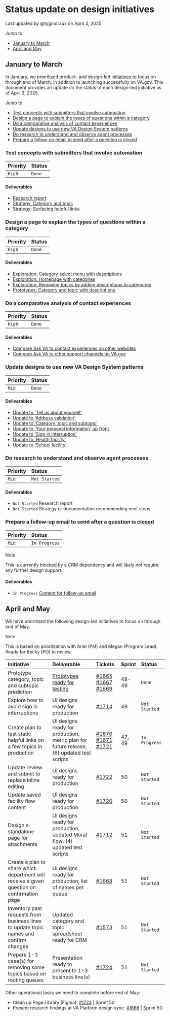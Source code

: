 # Status update on design initiatives

Last updated by @tygindraux on April 4, 2025

Jump to:
- [January to March](#january-to-march)
- [April and May](#april-and-may)

## January to March

In January, we prioritized product- and design-led [initiatives](https://github.com/department-of-veterans-affairs/va.gov-team/blob/master/products/ask-va/product/Phase%202%3A%20Initiatives.md) to focus on through end of March, in addition to launching successfully on VA.gov. This document provides an update on the status of each design-led initiative as of April 3, 2025.

Jump to:
- [Test concepts with submitters that involve automation](#test-concepts-with-submitters-that-involve-automation)
- [Design a page to explain the types of questions within a category](#design-a-page-to-explain-the-types-of-questions-within-a-category)
- [Do a comparative analysis of contact experiences](#do-a-comparative-analysis-of-contact-experiences)
- [Update designs to use new VA Design System patterns](#update-designs-to-use-new-va-design-system-patterns)
- [Do research to understand and observe agent processes](#do-research-tounderstand-and-observe-agent-processes)
- [Prepare a follow-up email to send after a question is closed](#prepare-a-follow-up-email-to-send-after-a-question-is-closed)

### Test concepts with submitters that involve automation
|Priority|Status|
|:--|:--|
|`High`|`Done`|

#### Deliverables
- [Research report](https://github.com/department-of-veterans-affairs/va.gov-team/blob/master/products/ask-va/design/User%20research/01-2025%20Automation%20concept%20testing/Findings.md)
- [Strategy: Category and topic](https://github.com/department-of-veterans-affairs/va.gov-team/blob/master/products/ask-va/design/Strategy/Phase%202/2025-03%20Design%20strategy%3A%20Categories%2C%20topics%20and%20subtopics%20in%20Phase%202.md)
- [Strategy: Surfacing helpful links](https://github.com/department-of-veterans-affairs/va.gov-team/blob/master/products/ask-va/design/Strategy/Phase%202/2025-03%20Design%20strategy%3A%20Recommend%20helpful%20links%20in%20Phase%202.md)

### Design a page to explain the types of questions within a category
|Priority|Status|
|:--|:--|
|`High`|`Done`|

#### Deliverables
- [Exploration: Category select menu with descriptions](https://www.figma.com/design/YoeGJtWzHEH2bX2S4EGyBG/Ask-VA-Form---Phase-II-exploration?node-id=315-10165)
- [Exploration: Homepage with categories](https://www.figma.com/design/YoeGJtWzHEH2bX2S4EGyBG/Ask-VA-Form---Phase-II-exploration?node-id=260-81417)
- [Exploration: Removing topics by adding descriptions to categories](https://app.mural.co/t/departmentofveteransaffairs9999/m/departmentofveteransaffairs9999/1741702340480/288cfc4797e474c383fb24421fa7a6588f2d7779?wid=0-1741982819112)
- [Prototypes: Category and topic with descriptions](https://www.figma.com/design/YoeGJtWzHEH2bX2S4EGyBG/Ask-VA-Form---Phase-II-exploration?t=F3Grt4jPAGdiu2Gs-0)

### Do a comparative analysis of contact experiences
|Priority|Status|
|:--|:--|
|`High`|`Done`|

#### Deliverables
- [Compare Ask VA to contact experiences on other websites](https://github.com/department-of-veterans-affairs/va.gov-team/blob/master/products/ask-va/design/User%20research/02-2025%20Comparative%20analysis/Compare%20Ask%20VA%20to%20contact%20experiences%20on%20other%20websites.md)
- [Compare Ask VA to other support channels on VA.gov](https://github.com/department-of-veterans-affairs/va.gov-team/blob/master/products/ask-va/design/User%20research/02-2025%20Comparative%20analysis/Compare%20Ask%20VA%20to%20other%20support%20channels%20on%20VA.gov.md)

### Update designs to use new VA Design System patterns
|Priority|Status|
|:--|:--|
|`Mid`|`Done`|

#### Deliverables
- [Update to 'Tell us about yourself'](https://www.figma.com/design/aQ6JsjD4pvMxSVPAZHllMX/AVA-Page-Library?node-id=240-49159)
- [Update to 'Address validation'](https://www.figma.com/design/aQ6JsjD4pvMxSVPAZHllMX/AVA-Page-Library?node-id=1411-282221&t=ERdw3sy1L0TyH6vV-4)
- [Update to 'Category, topic and subtopic'](https://www.figma.com/design/aQ6JsjD4pvMxSVPAZHllMX/AVA-Page-Library?node-id=7191-80732)
- [Update to 'Your personal information' up front](https://www.figma.com/design/aQ6JsjD4pvMxSVPAZHllMX/AVA-Page-Library?node-id=7189-69325)
- [Update to 'Sign in interruption'](https://www.figma.com/design/aQ6JsjD4pvMxSVPAZHllMX/AVA-Page-Library?node-id=6868-141914)
- [Update to 'Health facility'](https://www.figma.com/design/aQ6JsjD4pvMxSVPAZHllMX/AVA-Page-Library?node-id=1-5097)
- [Update to 'School facility'](https://www.figma.com/design/aQ6JsjD4pvMxSVPAZHllMX/AVA-Page-Library?node-id=1411-250267)

### Do research to understand and observe agent processes
|Priority|Status|
|:--|:--|
|`Mid`|`Not Started`|

#### Deliverables
- `Not Started` Research report
- `Not Started` Strategy or documentation recommending next steps

### Prepare a follow-up email to send after a question is closed
|Priority|Status|
|:--|:--|
|`Mid`|`In Progress`|

> [!NOTE]
> This is currently blocked by a CRM dependency and will likely not require any further design support.

#### Deliverables
- `In Progress` [Content for follow-up email](https://github.com/department-of-veterans-affairs/va.gov-team/blob/master/products/ask-va/design/Strategy/Phase%202/2025-02%20Follow-up%20email.md)

## April and May

We have prioritized the following design-led initiatives to focus on through end of May.

> [!NOTE]
> This is based on prioritzation with Ariel (PM) and Megan (Program Lead). Ready for Becky (PO) to review.

|Initiative|Deliverable|Tickets|Sprint|Status|
|:--|:--|:--|:--|:--|
|Prototype category, topic and subtopic prediction|[Prototypes ready for testing](https://www.figma.com/design/YoeGJtWzHEH2bX2S4EGyBG/Ask-VA-Form---Phase-II-exploration?node-id=468-14582)|[#1665](https://github.com/orgs/department-of-veterans-affairs/projects/1033/views/1?pane=issue&itemId=101411290&issue=department-of-veterans-affairs%7Cask-va%7C1665) [#1667](https://github.com/orgs/department-of-veterans-affairs/projects/1033/views/1?pane=issue&itemId=101904553&issue=department-of-veterans-affairs%7Cask-va%7C1667) [#1669](https://github.com/orgs/department-of-veterans-affairs/projects/1033/views/1?pane=issue&itemId=101905411&issue=department-of-veterans-affairs%7Cask-va%7C1669)|48-49|`Done`|
|Explore how to avoid sign in interruptions|UI designs ready for production|[#1714](https://github.com/orgs/department-of-veterans-affairs/projects/1033/views/1?pane=issue&itemId=104087485&issue=department-of-veterans-affairs%7Cask-va%7C1714)|49|`Not Started`|
|Create plan to test static helpful links on a few topics in production|UI designs ready for production, metric plan for future release, (6) updated test scripts|[#1670](https://github.com/orgs/department-of-veterans-affairs/projects/1033/views/1?pane=issue&itemId=101909785&issue=department-of-veterans-affairs%7Cask-va%7C1670) [#1671](https://github.com/orgs/department-of-veterans-affairs/projects/1033/views/1?pane=issue&itemId=101909853&issue=department-of-veterans-affairs%7Cask-va%7C1671) [#1721](https://github.com/orgs/department-of-veterans-affairs/projects/1033/views/1?filterQuery=label%3Adesign&pane=issue&itemId=105075675&issue=department-of-veterans-affairs%7Cask-va%7C1721)|47, 49|`In Progress`|
|Update review and submit to replace inline editing|UI designs ready for production|[#1722](https://github.com/orgs/department-of-veterans-affairs/projects/1033/views/1?filterQuery=label%3Adesign&pane=issue&itemId=105076649&issue=department-of-veterans-affairs%7Cask-va%7C1722)|50|`Not Started`|
|Update saved facility flow content|UI designs ready for production|[#1720](https://github.com/orgs/department-of-veterans-affairs/projects/1033/views/1?filterQuery=label%3Adesign&pane=issue&itemId=104582117&issue=department-of-veterans-affairs%7Cask-va%7C1720)|50|`Not Started`|
|Design a standalone page for attachments|UI designs ready for production, updated Mural flow, (4) updated test scripts|[#1712](https://github.com/orgs/department-of-veterans-affairs/projects/1033/views/1?filterQuery=label%3Adesign+attachment&pane=issue&itemId=104085985&issue=department-of-veterans-affairs%7Cask-va%7C1712)|51|`Not Started`|
|Create a plan to share which department will receive a given question on confirmation page|UI designs ready for production, list of names per queue|[#1668](https://github.com/orgs/department-of-veterans-affairs/projects/1033/views/1?filterQuery=label%3Adesign&pane=issue&itemId=101905360&issue=department-of-veterans-affairs%7Cask-va%7C1668)|51|`Not Started`|
|Inventory past requests from business lines to update topic names and confirm changes|Updated category and topic spreadsheet ready for CRM|[#1573](https://github.com/orgs/department-of-veterans-affairs/projects/1033/views/1?filterQuery=label%3Adesign+topic&pane=issue&itemId=93340275&issue=department-of-veterans-affairs%7Cask-va%7C1573)|51|`Not Started`|
|Prepare 1-3 case(s) for removing some topics based on routing queues|Presentation ready to present to 1-3 business line(s)|[#1724](https://github.com/orgs/department-of-veterans-affairs/projects/1033/views/1?filterQuery=label%3Adesign&pane=issue&itemId=105078032&issue=department-of-veterans-affairs%7Cask-va%7C1724)|51|`Not Started`|

Other operational tasks we need to complete before end of May:
- Clean up Page Library (Figma): [#1723](https://github.com/orgs/department-of-veterans-affairs/projects/1033/views/1?filterQuery=label%3Adesign&pane=issue&itemId=105077742&issue=department-of-veterans-affairs%7Cask-va%7C1723) | Sprint 50
- Present research findings at VA Platform design sync: [#1666](https://github.com/orgs/department-of-veterans-affairs/projects/1033/views/1?filterQuery=label%3Adesign&pane=issue&itemId=101411359&issue=department-of-veterans-affairs%7Cask-va%7C1666) | Sprint 50
